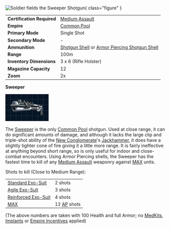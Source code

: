 ![ Soldier fields the Sweeper
Shotgun](../images/Sweeper.jpg){ class="figure" }

|                            |                                                                                                                                  |
| -------------------------- | -------------------------------------------------------------------------------------------------------------------------------- |
| **Certification Required** | [Medium Assault](../certifications/Medium_Assault.md)                                                                            |
| **Empire**                 | [Common Pool](../terminology/Common_Pool.md)                                                                                     |
| **Primary Mode**           | Single Shot                                                                                                                      |
| **Secondary Mode**         | \-                                                                                                                               |
| **Ammunition**             | [Shotgun Shell](../ammunition/Shotgun_Shell.md) or [Armor Piercing Shotgun Shell](../ammunition/Armor_Piercing_Shotgun_Shell.md) |
| **Range**                  | 100m                                                                                                                             |
| **Inventory Dimensions**   | 3 x 6 (Rifle Holster)                                                                                                            |
| **Magazine Capacity**      | 12                                                                                                                               |
| **Zoom**                   | 2x                                                                                                                               |

**Sweeper**

![image:Sweeper-Icon.jpg](../images/Sweeper-Icon.jpg)

The [Sweeper](Sweeper.md) is the only
[Common Pool](../terminology/Common_Pool.md) shotgun. Used at close range, it
can do significant amounts of damage, and although it lacks the large clip and
triple-shot ability of the [New Conglomerate](../terminology/New_Conglomerate.md)'s
[Jackhammer](Jackhammer.md), it does have a slightly tighter cone of fire giving
it a little more range. It is fairly ineffective at anything beyond short range,
so is only useful for indoor and close-combat encounters. Using Armor Piercing
shells, the Sweeper has the fastest time to kill of any
[Medium Assault](../certifications/Medium_Assault.md) weaponry against
[MAX](../armor/Mechanized_Assault_Exo-Suit.md) units.

Shots to kill (Close to Medium Range):

|                                                        |                                                 |
| ------------------------------------------------------ | ----------------------------------------------- |
| [Standard Exo-Suit](../armor/Standard_Exo-Suit.md)     | 2 shots                                         |
| [Agile Exo-Suit](../armor/Agile_Exo-Suit.md)           | 3 shots                                         |
| [Reinforced Exo-Suit](../armor/Reinforced_Exo-Suit.md) | 4 shots                                         |
| [MAX](../armor/Mechanized_Assault_Exo-Suit.md)         | 12 [AP](../terminology/Armor_Piercing.md) shots |

(The above numbers are taken with 100 Health and full Armor; no
[MedKits](../items/MedKit.md), [Implants](../implants/index.md) or
[Empire Incentives](../terminology/Empire_Incentives.md) applied)
